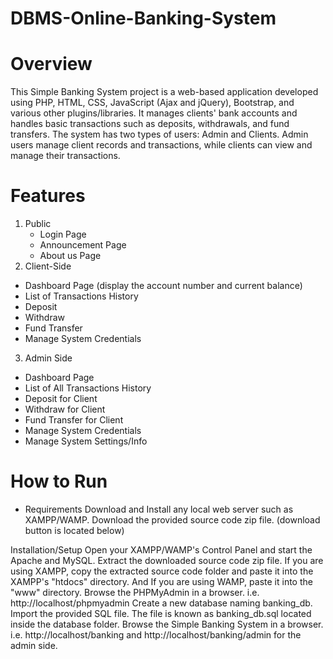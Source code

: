 # DBMS-Online-Banking-System
# Overview
This Simple Banking System project is a web-based application developed using PHP, HTML, CSS, JavaScript (Ajax and jQuery), Bootstrap, and various other plugins/libraries. It manages clients' bank accounts and handles basic transactions such as deposits, withdrawals, and fund transfers. The system has two types of users: Admin and Clients. Admin users manage client records and transactions, while clients can view and manage their transactions.
# Features
1. Public
   - Login Page
   - Announcement Page
   - About us Page
3. Client-Side
 - Dashboard Page (display the account number and current balance)
 - List of Transactions History
 - Deposit
 - Withdraw
 - Fund Transfer
 - Manage System Credentials

3. Admin Side
- Dashboard Page
- List of All Transactions History
- Deposit for Client
- Withdraw for Client
- Fund Transfer for Client
- Manage System Credentials
- Manage System Settings/Info

# How to Run
- Requirements
Download and Install any local web server such as XAMPP/WAMP.
Download the provided source code zip file. (download button is located below)

Installation/Setup
Open your XAMPP/WAMP's Control Panel and start the Apache and MySQL.
Extract the downloaded source code zip file.
If you are using XAMPP, copy the extracted source code folder and paste it into the XAMPP's "htdocs" directory. And If you are using WAMP, paste it into the "www" directory.
Browse the PHPMyAdmin in a browser. i.e. http://localhost/phpmyadmin
Create a new database naming banking_db.
Import the provided SQL file. The file is known as banking_db.sql located inside the database folder.
Browse the Simple Banking System in a browser. i.e. http://localhost/banking and http://localhost/banking/admin for the admin side.
